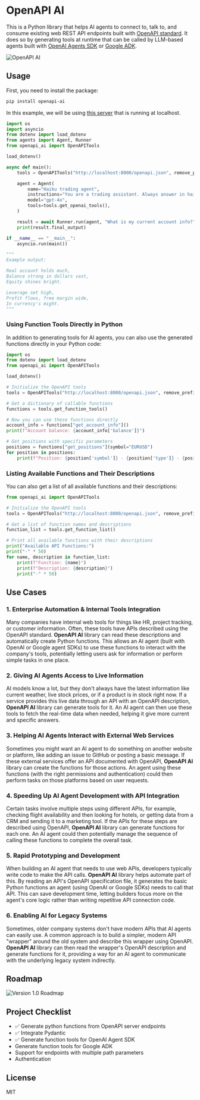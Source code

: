 # OpenAPI AI

This is a Python library that helps AI agents to connect to, talk to, and consume existing web REST API endpoints built with [OpenAPI standard](https://www.openapis.org/). It does so by generating tools at runtime that can be called by LLM-based agents built with [OpenAI Agents SDK](https://openai.github.io/openai-agents-python/) or [Google ADK](https://google.github.io/adk-docs/).

![OpenAPI AI](https://yvkbpmmzjmfqjxusmyop.supabase.co/storage/v1/object/public/github//openapi_ai.png)

## Usage

First, you need to install the package:

```bash
pip install openapi-ai
```

In this example, we will be using [this server](https://github.com/ariadng/metatrader-mcp-server) that is running at localhost.

```python
import os
import asyncio
from dotenv import load_dotenv
from agents import Agent, Runner
from openapi_ai import OpenAPITools

load_dotenv()

async def main():
    tools = OpenAPITools("http://localhost:8000/openapi.json", remove_prefix="/api/v1")

    agent = Agent(
        name="Haiku trading agent",
        instructions="You are a trading assistant. Always answer in haiku form.",
        model="gpt-4o",
        tools=tools.get_openai_tools(),
    )

    result = await Runner.run(agent, "What is my current account info?")
    print(result.final_output)

if __name__ == "__main__":
    asyncio.run(main())

"""
Example output:

Real account holds much,  
Balance strong in dollars vast,  
Equity shines bright.  

Leverage set high,  
Profit flows, free margin wide,  
In currency's might.
"""

```

### Using Function Tools Directly in Python

In addition to generating tools for AI agents, you can also use the generated functions directly in your Python code:

```python
import os
from dotenv import load_dotenv
from openapi_ai import OpenAPITools

load_dotenv()

# Initialize the OpenAPI tools
tools = OpenAPITools("http://localhost:8000/openapi.json", remove_prefix="/api/v1")

# Get a dictionary of callable functions
functions = tools.get_function_tools()

# Now you can use these functions directly
account_info = functions["get_account_info"]()
print(f"Account balance: {account_info['balance']}")

# Get positions with specific parameters
positions = functions["get_positions"](symbol="EURUSD")
for position in positions:
    print(f"Position: {position['symbol']} - {position['type']} - {position['volume']}")
```

### Listing Available Functions and Their Descriptions

You can also get a list of all available functions and their descriptions:

```python
from openapi_ai import OpenAPITools

# Initialize the OpenAPI tools
tools = OpenAPITools("http://localhost:8000/openapi.json", remove_prefix="/api/v1")

# Get a list of function names and descriptions
function_list = tools.get_function_list()

# Print all available functions with their descriptions
print("Available API Functions:")
print("-" * 50)
for name, description in function_list:
    print(f"Function: {name}")
    print(f"Description: {description}")
    print("-" * 50)
```

## Use Cases

### 1. Enterprise Automation & Internal Tools Integration

Many companies have internal web tools for things like HR, project tracking, or customer information. Often, these tools have APIs described using the OpenAPI standard. **OpenAPI AI** library can read these descriptions and automatically create Python functions. This allows an AI agent (built with OpenAI or Google agent SDKs) to use these functions to interact with the company's tools, potentially letting users ask for information or perform simple tasks in one place.

### 2. Giving AI Agents Access to Live Information

AI models know a lot, but they don't always have the latest information like current weather, live stock prices, or if a product is in stock right now. If a service provides this live data through an API with an OpenAPI description, **OpenAPI AI** library can generate tools for it. An AI agent can then use these tools to fetch the real-time data when needed, helping it give more current and specific answers.

### 3. Helping AI Agents Interact with External Web Services

Sometimes you might want an AI agent to do something on another website or platform, like adding an issue to GitHub or posting a basic message. If these external services offer an API documented with OpenAPI, **OpenAPI AI** library can create the functions for those actions. An agent using these functions (with the right permissions and authentication) could then perform tasks on those platforms based on user requests.

### 4. Speeding Up AI Agent Development with API Integration

Certain tasks involve multiple steps using different APIs, for example, checking flight availability and then looking for hotels, or getting data from a CRM and sending it to a marketing tool. If the APIs for these steps are described using OpenAPI, **OpenAPI AI** library can generate functions for each one. An AI agent could then potentially manage the sequence of calling these functions to complete the overall task.

### 5. Rapid Prototyping and Development

When building an AI agent that needs to use web APIs, developers typically write code to make the API calls. **OpenAPI AI** library helps automate part of this. By reading an API's OpenAPI specification file, it generates the basic Python functions an agent (using OpenAI or Google SDKs) needs to call that API. This can save development time, letting builders focus more on the agent's core logic rather than writing repetitive API connection code.

### 6. Enabling AI for Legacy Systems

Sometimes, older company systems don't have modern APIs that AI agents can easily use. A common approach is to build a simpler, modern API "wrapper" around the old system and describe this wrapper using OpenAPI. **OpenAPI AI** library can then read the wrapper's OpenAPI description and generate functions for it, providing a way for an AI agent to communicate with the underlying legacy system indirectly.

## Roadmap

![Version 1.0 Roadmap](https://yvkbpmmzjmfqjxusmyop.supabase.co/storage/v1/object/public/profile-pictures//OpenAPI-AI_v1.0.png)

## Project Checklist

- ✅ Generate python functions from OpenAPI server endpoints
- ✅ Integrate Pydantic
- ✅ Generate function tools for OpenAI Agent SDK
- Generate function tools for Google ADK
- Support for endpoints with multiple path parameters
- Authentication

## License

MIT
